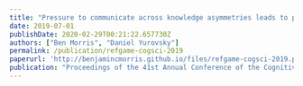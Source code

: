 ```yaml
---
title: "Pressure to communicate across knowledge asymmetries leads to pedagogically supportive language input"
date: 2019-07-01
publishDate: 2020-02-29T00:21:22.657730Z
authors: ["Ben Morris", "Daniel Yurovsky"]
permalink: /publication/refgame-cogsci-2019
paperurl: 'http://benjamincmorris.github.io/files/refgame-cogsci-2019.pdf'
publication: "Proceedings of the 41st Annual Conference of the Cognitive Science Society"
---
```


